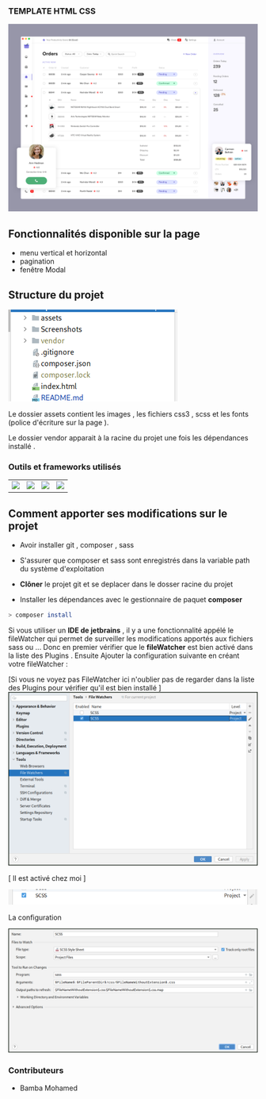### TEMPLATE HTML CSS 

![header](Screenshots/orders_2x_4x.png)

## Fonctionnalités disponible sur la page

- menu vertical et horizontal
- pagination
- fenêtre Modal

## Structure du projet

![header](Screenshots/structure.png)

Le dossier assets contient les images , les fichiers css3 , scss
et les fonts (police d'écriture sur la page ).

Le dossier vendor apparait à la racine du projet une fois les dépendances installé .

### Outils et frameworks utilisés


<table>
  <tbody>
    <tr>
      <td align="center" valign="middle">
        <a href="https://getbootstrap.com/" target="_blank">
          <img width="148px" src="https://upload.wikimedia.org/wikipedia/commons/thumb/b/b2/Bootstrap_logo.svg/1200px-Bootstrap_logo.svg.png">
        </a>
      </td>
      <td align="center" valign="middle">
        <a href="http://smacss.com/" target="_blank">
          <img width="148px" src="http://smacss.com/img/jack-head.png">
        </a>
      </td>
      <td align="center" valign="middle">
        <a href="https://www.jetbrains.com/fr-fr/" target="_blank">
          <img width="148px" src="https://upload.wikimedia.org/wikipedia/commons/1/1a/JetBrains_Logo_2016.svg">
        </a>
      </td>
      <td align="center" valign="middle">
        <a href="https://getcomposer.org" target="_blank">
          <img width="148px" src="https://upload.wikimedia.org/wikipedia/commons/2/26/Logo-composer-transparent.png">
        </a>
      </td>
    </tr>
  </tbody>
 </table>
 
 ## Comment apporter ses modifications sur le projet
 
 - Avoir installer git , composer , sass 
 
 - S'assurer que composer et sass sont enregistrés dans la variable path du système d'exploitation
 
 - **Clôner** le projet git et se deplacer dans le dosser racine du projet
 

 - Installer les dépendances avec le gestionnaire de paquet **composer** 
 
 ```bash
 > composer install
 ```
 
Si vous utiliser un <b>IDE de jetbrains</b> , il y a une fonctionnalité appélé le fileWatcher qui permet de surveiller les modifications apportés
aux fichiers sass ou ... 
Donc en premier vérifier que le <b>fileWatcher</b> est bien activé dans la liste des Plugins .
Ensuite Ajouter la configuration suivante en créant votre fileWatcher :

[Si vous ne voyez pas FileWatcher ici n'oublier pas de regarder dans la liste des Plugins pour vérifier qu'il est bien installé ]
![header](Screenshots/menu.png)

[ Il est activé chez moi ]

![header](Screenshots/menu-filewatcher.png)

La configuration 

![header](Screenshots/configuration.png)

### Contributeurs

- Bamba Mohamed
